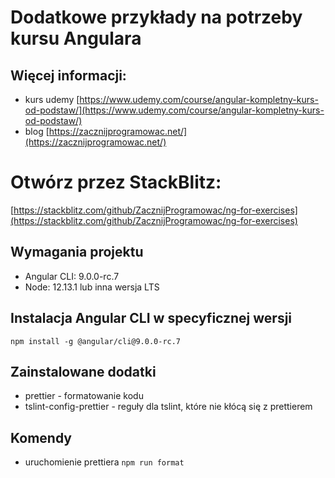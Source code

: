# Dodatkowe przykłady na potrzeby kursu Angulara
## Więcej informacji:
- kurs udemy [https://www.udemy.com/course/angular-kompletny-kurs-od-podstaw/](https://www.udemy.com/course/angular-kompletny-kurs-od-podstaw/)
- blog [https://zacznijprogramowac.net/](https://zacznijprogramowac.net/)
# Otwórz przez StackBlitz:
[https://stackblitz.com/github/ZacznijProgramowac/ng-for-exercises](https://stackblitz.com/github/ZacznijProgramowac/ng-for-exercises)

## Wymagania projektu
- Angular CLI: 9.0.0-rc.7
- Node: 12.13.1 lub inna wersja LTS

## Instalacja Angular CLI w specyficznej wersji
`npm install -g @angular/cli@9.0.0-rc.7`

## Zainstalowane dodatki
- prettier - formatowanie kodu
- tslint-config-prettier - reguły dla tslint, które nie kłócą się z prettierem

## Komendy
- uruchomienie prettiera `npm run format`
